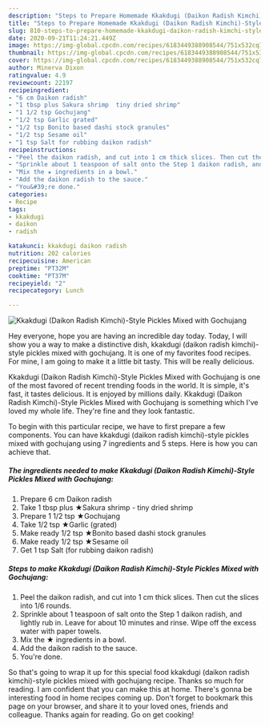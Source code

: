 ```yaml
---
description: "Steps to Prepare Homemade Kkakdugi (Daikon Radish Kimchi)-Style Pickles Mixed with Gochujang"
title: "Steps to Prepare Homemade Kkakdugi (Daikon Radish Kimchi)-Style Pickles Mixed with Gochujang"
slug: 810-steps-to-prepare-homemade-kkakdugi-daikon-radish-kimchi-style-pickles-mixed-with-gochujang
date: 2020-09-21T11:24:21.449Z
image: https://img-global.cpcdn.com/recipes/6183449388908544/751x532cq70/kkakdugi-daikon-radish-kimchi-style-pickles-mixed-with-gochujang-recipe-main-photo.jpg
thumbnail: https://img-global.cpcdn.com/recipes/6183449388908544/751x532cq70/kkakdugi-daikon-radish-kimchi-style-pickles-mixed-with-gochujang-recipe-main-photo.jpg
cover: https://img-global.cpcdn.com/recipes/6183449388908544/751x532cq70/kkakdugi-daikon-radish-kimchi-style-pickles-mixed-with-gochujang-recipe-main-photo.jpg
author: Minerva Dixon
ratingvalue: 4.9
reviewcount: 22197
recipeingredient:
- "6 cm Daikon radish"
- "1 tbsp plus Sakura shrimp  tiny dried shrimp"
- "1 1/2 tsp Gochujang"
- "1/2 tsp Garlic grated"
- "1/2 tsp Bonito based dashi stock granules"
- "1/2 tsp Sesame oil"
- "1 tsp Salt for rubbing daikon radish"
recipeinstructions:
- "Peel the daikon radish, and cut into 1 cm thick slices. Then cut the slices into 1/6 rounds."
- "Sprinkle about 1 teaspoon of salt onto the Step 1 daikon radish, and lightly rub in. Leave for about 10 minutes and rinse. Wipe off the excess water with paper towels."
- "Mix the ★ ingredients in a bowl."
- "Add the daikon radish to the sauce."
- "You&#39;re done."
categories:
- Recipe
tags:
- kkakdugi
- daikon
- radish

katakunci: kkakdugi daikon radish 
nutrition: 202 calories
recipecuisine: American
preptime: "PT32M"
cooktime: "PT37M"
recipeyield: "2"
recipecategory: Lunch

---
```



![Kkakdugi (Daikon Radish Kimchi)-Style Pickles Mixed with Gochujang](https://img-global.cpcdn.com/recipes/6183449388908544/751x532cq70/kkakdugi-daikon-radish-kimchi-style-pickles-mixed-with-gochujang-recipe-main-photo.jpg)

Hey everyone, hope you are having an incredible day today. Today, I will show you a way to make a distinctive dish, kkakdugi (daikon radish kimchi)-style pickles mixed with gochujang. It is one of my favorites food recipes. For mine, I am going to make it a little bit tasty. This will be really delicious.

Kkakdugi (Daikon Radish Kimchi)-Style Pickles Mixed with Gochujang is one of the most favored of recent trending foods in the world. It is simple, it's fast, it tastes delicious. It is enjoyed by millions daily. Kkakdugi (Daikon Radish Kimchi)-Style Pickles Mixed with Gochujang is something which I've loved my whole life. They're fine and they look fantastic.




To begin with this particular recipe, we have to first prepare a few components. You can have kkakdugi (daikon radish kimchi)-style pickles mixed with gochujang using 7 ingredients and 5 steps. Here is how you can achieve that.

<!--inarticleads1-->

##### The ingredients needed to make Kkakdugi (Daikon Radish Kimchi)-Style Pickles Mixed with Gochujang:

1. Prepare 6 cm Daikon radish
1. Take 1 tbsp plus ★Sakura shrimp - tiny dried shrimp
1. Prepare 1 1/2 tsp ★Gochujang
1. Take 1/2 tsp ★Garlic (grated)
1. Make ready 1/2 tsp ★Bonito based dashi stock granules
1. Make ready 1/2 tsp ★Sesame oil
1. Get 1 tsp Salt (for rubbing daikon radish)




<!--inarticleads2-->

##### Steps to make Kkakdugi (Daikon Radish Kimchi)-Style Pickles Mixed with Gochujang:

1. Peel the daikon radish, and cut into 1 cm thick slices. Then cut the slices into 1/6 rounds.
1. Sprinkle about 1 teaspoon of salt onto the Step 1 daikon radish, and lightly rub in. Leave for about 10 minutes and rinse. Wipe off the excess water with paper towels.
1. Mix the ★ ingredients in a bowl.
1. Add the daikon radish to the sauce.
1. You&#39;re done.




So that's going to wrap it up for this special food kkakdugi (daikon radish kimchi)-style pickles mixed with gochujang recipe. Thanks so much for reading. I am confident that you can make this at home. There's gonna be interesting food in home recipes coming up. Don't forget to bookmark this page on your browser, and share it to your loved ones, friends and colleague. Thanks again for reading. Go on get cooking!
